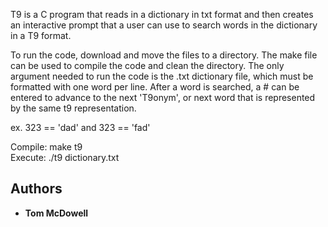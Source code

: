 T9 is a C program that reads in a dictionary in txt format and then creates an interactive prompt that a user can use to search words in the dictionary in a T9 format.

To run the code, download and move the files to a directory. The make file can be used to compile the code and clean the directory. The only argument needed to run the code is the .txt dictionary file, which must be formatted with one word per line. After a word is searched, a # can be entered to advance to the next 'T9onym', or next word that is represented by the same t9 representation.

ex. 323 == 'dad' and 323 == 'fad'

Compile: make t9 <br>
Execute: ./t9 dictionary.txt

## Authors

* **Tom McDowell**

